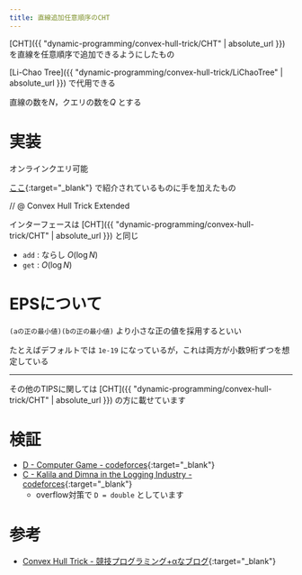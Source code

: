 ```yaml
---
title: 直線追加任意順序のCHT
---
```


[CHT]({{ "dynamic-programming/convex-hull-trick/CHT" | absolute_url }}) を直線を任意順序で追加できるようにしたもの

[Li-Chao Tree]({{ "dynamic-programming/convex-hull-trick/LiChaoTree" | absolute_url }}) で代用できる

直線の数を$N$，クエリの数を$Q$ とする

# 実装

オンラインクエリ可能

[ここ](http://d.hatena.ne.jp/sune2/20140310/1394440369){:target="_blank"}<!--_--> で紹介されているものに手を加えたもの

// @ Convex Hull Trick Extended

インターフェースは [CHT]({{ "dynamic-programming/convex-hull-trick/CHT" | absolute_url }}) と同じ

* `add` : ならし $O(\log N)$
* `get` : $O(\log N)$

# EPSについて

`(aの正の最小値)(bの正の最小値)` より小さな正の値を採用するといい

たとえばデフォルトでは `1e-19` になっているが，これは両方が小数9桁ずつを想定している

---

その他のTIPSに関しては [CHT]({{ "dynamic-programming/convex-hull-trick/CHT" | absolute_url }}) の方に載せています

# 検証

* [D - Computer Game - codeforces](https://codeforces.com/contest/1067/submission/45442782){:target="_blank"}<!--_-->
* [C - Kalila and Dimna in the Logging Industry - codeforces](https://codeforces.com/contest/319/submission/48890326){:target="_blank"}<!--_-->
  * overflow対策で `D = double` としています

# 参考

* [Convex Hull Trick - 競技プログラミング+αなブログ](http://d.hatena.ne.jp/sune2/20140310/1394440369){:target="_blank"}<!--_-->

